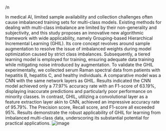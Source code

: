 /n

In medical AI, limited sample availability and collection challenges often cause imbalanced training sets for multi-class models. Existing methods for dealing with multi-class imbalance are limited by their non-generality and subjectivity, and this study proposes an innovative new algorithmic framework with wide applicability, namely Grouping-based Hierarchical Incremental Learning (GHIL). Its core concept revolves around sample augmentation to resolve the issue of imbalanced weights during model optimization caused by strict class imbalances. Subsequently, a tiered learning model is employed for training, ensuring adequate data training while mitigating noise introduced by augmentation. To validate the GHIL experimentally, we collected serum Raman spectral data from patients with hepatitis B, hepatitis C, and healthy individuals. A comparative model was a CNN with the same network layers as GHIL. Results indicated the CNN model achieved only a 77.97% accuracy rate with an F1-score of 63.19%, displaying inaccurate predictions and particularly poor performance on minority classes. In contrast, GHIL, utilizing a convolutional layer as a feature extraction layer akin to CNN, achieved an impressive accuracy rate of 95.79%. The Precision score, Recall score, and F1-score all exceeded 95%. Results demonstrate the robust applicability of GHIL for learning from imbalanced multi-class data, underscoring its substantial potential for practical applications. 
![image](https://github.com/user-attachments/assets/7dbc05fc-0bff-4f7c-b217-709fb88ba32f)
